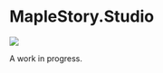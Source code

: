 # MapleStory.Studio
![](https://hostr.co/file/970/9j7An6Gl1KSp/MapleStoryStudioLogo.png)

A work in progress.

